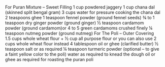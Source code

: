 For Puran Mixture – Sweet Filling
 1 cup powdered jaggery
 1 cup chana dal (skinned split bengal gram)
 3 cups water for pressure cooking the chana dal
 2 teaspoons ghee
 1 teaspoon fennel powder (ground fennel seeds)
 ¾ to 1 teaspoon dry ginger powder (ground ginger)
 ½ teaspoon cardamom powder (ground cardamom)or 4 to 5 green cardamoms crushed finely
 ¼ teaspoon nutmeg powder (ground nutmeg)
For The Poli – Outer Covering
 1.5 cups whole wheat flour + ½ cup all purpose flour or you can also use 2 cups whole wheat flour instead
 4 tablespoon oil or ghee (clarified butter)
 ½ teaspoon salt or as required
 ¼ teaspoon turmeric powder (optional – to give a faint yellow color to the poli)
 water as required to knead the dough
 oil or ghee as required for roasting the puran poli